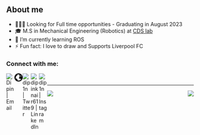 ## About me

- 🧑🏽‍💻 Looking for Full time opportunities - Graduating in August 2023
- 🎓 M.S in Mechanical Engineering (Robotics) at [CDS lab](https://www.ceas.uc.edu/research/centers-labs/cooperative-distributed-systems-lab.html)
- 🌱 I’m currently learning ROS
- ⚡ Fun fact: I love to draw and Supports Liverpool FC

### Connect with me:
[<img align="left" alt="Dipin | Email" width="22px" src="https://cdn.jsdelivr.net/npm/simple-icons@3.13.0/icons/mail-dot-ru.svg" />][mail]
[<img align="left" alt="dipinknair.github.io" width="22px" src="https://raw.githubusercontent.com/iconic/open-iconic/master/svg/globe.svg" />][website]
[<img align="left" alt="dip1n | Twitter" width="22px" src="https://cdn.jsdelivr.net/npm/simple-icons@v3/icons/twitter.svg" />][twitter]
[<img align="left" alt="dipinknair619 | LinkedIn" width="22px" src="https://cdn.jsdelivr.net/npm/simple-icons@v3/icons/linkedin.svg" />][linkedin]
[<img align="left" alt="dip1n | Instagram" width="22px" src="https://cdn.jsdelivr.net/npm/simple-icons@v3/icons/instagram.svg" />][instagram]
<br />

---
<a href="https://github.com/anuraghazra/github-readme-stats">
  <img align="right" src="https://github-readme-stats.vercel.app/api?username=dipinknair" />
</a>
<a href="https://github.com/anuraghazra/github-readme-stats">
  <img align="left" src="https://github-readme-stats.vercel.app/api/top-langs/?username=dipinknair" />
</a>

[mail]: mailto:nairdk@mail.uc.edu
[website]: https://dipinknair.github.io
[twitter]: https://twitter.com/dip1n
[instagram]: https://instagram.com/dip1n
[linkedin]: https://linkedin.com/in/dipinknair619
